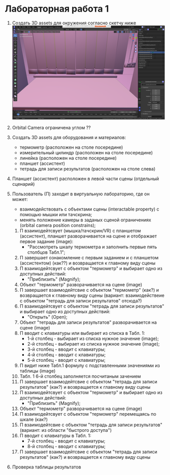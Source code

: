 # Лабораторная работа 1

1. Создать 3D assets для окружения согласно скетчу ниже
![image info](./img/phylab-env.png)
2. Orbital Camera ограничена углом ??

3. Создать 3D assets для оборудования и материалов:

    * термометр (расположен на столе посередине)
    * измерительный цилиндр (расположен на столе посередине)
    * линейка (расположен на столе посередине)
    * планшет (ассистент)
    * тетрадь для записи результатов (расположен на столе слева)

4. Планшет (ассистент) расположен в левой части сцены (отдельный сценарий)

5. Пользователь (П) заходит в виртуальную лабораторию, где он может:

    * взаимодействовать с объектами сцены (interactable property) с помощью мышки или тачскрина;
    * менять положение камеры в заданых сценой ограничениях (orbital camera position constrains);

    1. П взаимодейтсвует (мышка/тачскрин/VR) с планшетом (ассистент), планшет разворачивается на сцене и отображает первое задание (image):
        * "Рассмотреть шкалу термометра и заполнить первые пять столбцов Табл.1";
    2. П завершает ознакомление с первым заданием и с планшетом (ассистентом) (как??) и возвращается к главному виду сцены
    3. П взаимодейтсвует с объектом "термометр" и выбирает одно из доступных действий:
        * "Приблизить" (Magnify);
    4. Объект "термометр" разворачивается на сцене (image)
    5. П завершает взаимодейтсвие с объектом "термометр" (как?) и возвращается к главному виду сцены (вариант: взаимодействеие с объектом "тетрадь для записи результатов" отсюда?)
    6. П взаимодейтсвует с объектом "тетрадь для записи результатов" и выбирает одно из доступных действий:
        * "Открыть" (Open);
    7. Объект "тетрадь для записи результатов" разворачивается на сцене (image)
    8. П вводит с клавиатуры или выбирает из списка в Табл. 1:
        * 1-й столбец - выбирает из списка нужное значение (image);
        * 2-й столбец - выбирает из списка нужное значение (image);
        * 3-й столбец - вводит с клавиатуры;
        * 4-й столбец - вводит с клавиатуры;
        * 5-й столбец - вводит с клавиатуры;
    9. П видит ниже Табл.1 формулу с подставленными значениями из таблицы (image)
    10. Табл. 1 6-й столбец заполняется посчитаным зачением
    11. П завершает взаимодейтсвие с объектом "тетрадь для записи результатов" (как?) и возвращается к главному виду сцены
    12. П взаимодейтсвует с объектом "термометр" и выбирает одно из доступных действий:
        * "Приблизить" (Magnify);
    13. Объект "термометр" разворачивается на сцене (image)
    14. П взаимодейтсвует с объектом "термометр" перемещаясь по шкале (как?)
    15. П взаимодейтсвие с объектом "тетрадь для записи результатов" (вариант: из области "быстрого доступа")
    16. П вводит с клавиатуры в Табл. 1:
        * 7-й столбец - вводит с клавиатуры;
        * 8-й столбец - вводит с клавиатуры;
    17. П завершает взаимодейтсвие с объектом "тетрадь для записи результатов" (как?) и возвращается к главному виду сцены

6. Проверка таблицы результатов
